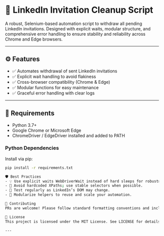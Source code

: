 # 💼 LinkedIn Invitation Cleanup Script

A robust, Selenium-based automation script to withdraw all pending LinkedIn invitations. Designed with explicit waits, modular structure, and comprehensive error handling to ensure stability and reliability across Chrome and Edge browsers.

---

## ⚙️ Features

- ✅ Automates withdrawal of sent LinkedIn invitations
- ✅ Explicit wait handling to avoid flakiness
- ✅ Cross-browser compatibility (Chrome & Edge)
- ✅ Modular functions for easy maintenance
- ✅ Graceful error handling with clear logs

---

## 🧰 Requirements

- Python 3.7+
- Google Chrome or Microsoft Edge
- ChromeDriver / EdgeDriver installed and added to PATH

### Python Dependencies
Install via pip:

```bash
pip install -r requirements.txt

🛡️ Best Practices
- 💡 Use explicit waits WebDriverWait instead of hard sleeps for robustness.
- 🚫 Avoid hardcoded XPaths; use stable selectors when possible.
- 🧪 Test regularly as LinkedIn’s DOM may change.
- 🔄 Modularize helpers to reuse and scale your automation.

🤝 Contributing
PRs are welcome! Please follow standard formatting conventions and include docstrings. For major changes, open an issue first to discuss what you’d like to change.

📄 License
This project is licensed under the MIT License. See LICENSE for details.

---
